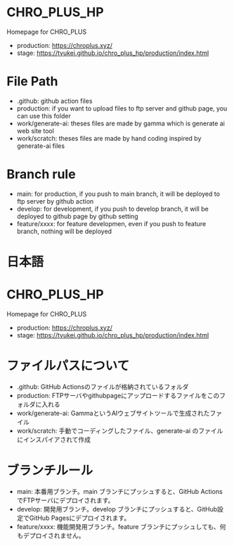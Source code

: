 # CHRO_PLUS_HP
Homepage for CHRO_PLUS
- production: https://chroplus.xyz/
- stage: https://tyukei.github.io/chro_plus_hp/production/index.html

# File Path

- .github: github action files
- production: if you want to upload files to ftp server and github page, you can use this folder
- work/generate-ai: theses files are made by gamma which is generate ai web site tool
- work/scratch: theses files are made by hand coding inspired by generate-ai files

# Branch rule

- main: for production, if you push to main branch, it will be deployed to ftp server by github action
- develop: for development, if you push to develop branch, it will be deployed to github page by github setting
- feature/xxxx: for feature developmen, even if you push to feature branch, nothing will be deployed




# 日本語
# CHRO_PLUS_HP
Homepage for CHRO_PLUS
- production: https://chroplus.xyz/
- stage: https://tyukei.github.io/chro_plus_hp/production/index.html

# ファイルパスについて
- .github: GitHub Actionsのファイルが格納されているフォルダ
- production: FTPサーバやgithubpageにアップロードするファイルをこのフォルダに入れる
- work/generate-ai: GammaというAIウェブサイトツールで生成されたファイル
- work/scratch: 手動でコーディングしたファイル、generate-ai のファイルにインスパイアされて作成

# ブランチルール

- main: 本番用ブランチ。main ブランチにプッシュすると、GitHub ActionsでFTPサーバにデプロイされます。
- develop: 開発用ブランチ。develop ブランチにプッシュすると、GitHub設定でGitHub Pagesにデプロイされます。
- feature/xxxx: 機能開発用ブランチ。feature ブランチにプッシュしても、何もデプロイされません。


